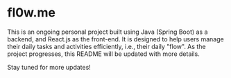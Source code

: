 # fl0w.me

This is an ongoing personal project built using Java (Spring Boot) as a backend, and React.js as the front-end. It is designed to help users manage their daily tasks and activities efficiently, i.e., their daily "flow". As the project progresses, this README will be updated with more details. 

Stay tuned for more updates!